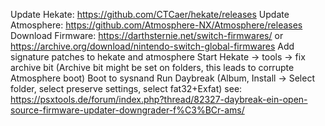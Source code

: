 Update Hekate: https://github.com/CTCaer/hekate/releases
Update Atmosphere: https://github.com/Atmosphere-NX/Atmosphere/releases
Download Firmware: https://darthsternie.net/switch-firmwares/ or https://archive.org/download/nintendo-switch-global-firmwares
Add signature patches to hekate and atmosphere
Start Hekate -> tools -> fix archive bit (Archive bit might be set on folders, this leads to corrupte Atmosphere boot)
Boot to sysnand
Run Daybreak (Album, Install -> Select folder, select preserve settings, select fat32+Exfat)
see: https://psxtools.de/forum/index.php?thread/82327-daybreak-ein-open-source-firmware-updater-downgrader-f%C3%BCr-ams/